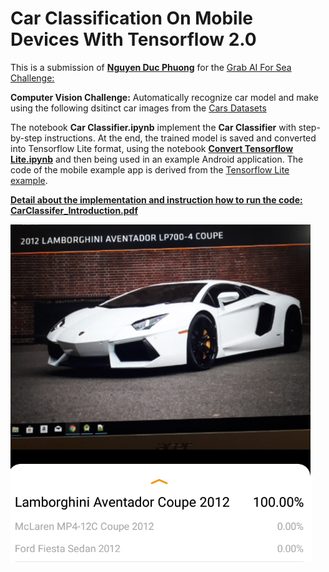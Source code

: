 # **Car Classification On Mobile Devices With Tensorflow 2.0**

This is a submission of **[Nguyen Duc Phuong](mailto:nguyenducphuong@cfvg.org)** for the [Grab AI For Sea Challenge:](https://www.aiforsea.com/)

**Computer Vision Challenge:**  Automatically recognize car model and make using the following dsitinct car images from the [Cars Datasets](https://ai.stanford.edu/~jkrause/cars/car_dataset.html)

The notebook **Car Classifier.ipynb** implement the **Car Classifier** with step-by-step instructions. At the end, the trained model is saved and converted into Tensorflow Lite format, using the notebook **[Convert Tensorflow Lite.ipynb](https://github.com/nguyenducphuong1978/CarClassifier/blob/master/Convert_Tensorflow_Lite.ipynb)** and then being used in an example Android application. The code of the mobile example app is derived from the [Tensorflow Lite example](https://github.com/tensorflow/examples/tree/master/lite/examples/image_classification/android). 

**[Detail about the implementation and instruction how to run the code: CarClassifer_Introduction.pdf](https://github.com/nguyenducphuong1978/CarClassifier/blob/master/CarClassifier_Introduction.pdf)**

[![Watch the video: Car Classifier Mobile Application](https://raw.githubusercontent.com/nguyenducphuong1978/CarClassifier/master/images/MobileApp.png)](https://youtu.be/MWQmZx-PZGo)

